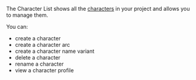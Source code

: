 The Character List shows all the [characters](/What%20is.../a%20Character.md) in your project and allows you to manage them.

You can:

- create a character
- create a character arc 
- create a character name variant
- delete a character 
- rename a character
- view a character profile



